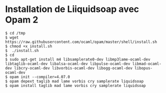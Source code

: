 # Installation de Liiquidsoap avec Opam 2     
    
    $ cd /tmp
    $ wget https://raw.githubusercontent.com/ocaml/opam/master/shell/install.sh
    $ chmod +x install.sh
    $  ./install.sh
    $ cd
    $ sudo apt-get install m4 libsamplerate0-dev libmp3lame-ocaml-dev libtaglib-ocaml-dev libalsa-ocaml-dev libpulse-ocaml-dev libmad-ocaml-dev libcry-ocaml-dev libvorbis-ocaml-dev libogg-ocaml-dev libopus-ocaml-dev
    $ opam init --compiler=4.07.0
    $ opam depext taglib mad lame vorbis cry samplerate liquidsoap
    $ opam install taglib mad lame vorbis cry samplerate liquidsoap
